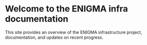 # Welcome to the ENIGMA infra documentation

This site provides an overview of the ENIGMA infrastructure project,
documentation, and updates on recent progress.

